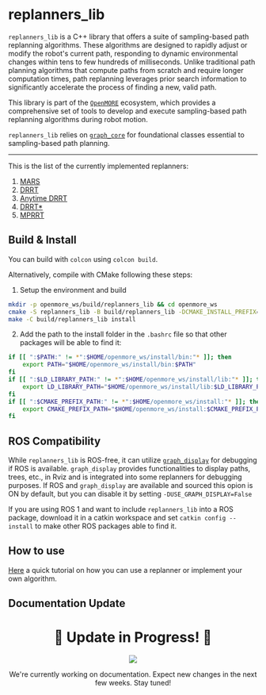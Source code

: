 # **replanners_lib**

`replanners_lib` is a C++ library that offers a suite of sampling-based path replanning algorithms. These algorithms are designed to rapidly adjust or modify the robot's current path, responding to dynamic environmental changes within tens to few hundreds of milliseconds. Unlike traditional path planning algorithms that compute paths from scratch and require longer computation times, path replanning leverages prior search information to significantly accelerate the process of finding a new, valid path.

This library is part of the [`OpenMORE`](https://github.com/JRL-CARI-CNR-UNIBS/OpenMORE.git) ecosystem, which provides a comprehensive set of tools to develop and execute sampling-based path replanning algorithms during robot motion.

`replanners_lib` relies on [`graph_core`](https://github.com/JRL-CARI-CNR-UNIBS/graph_core) for foundational classes essential to sampling-based path planning.

---
This is the list of the currently implemented replanners:

1. [MARS](https://ieeexplore.ieee.org/document/10013661?source=authoralert)
2. [DRRT](https://ieeexplore.ieee.org/document/1641879)
3. [Anytime DRRT](https://ieeexplore.ieee.org/document/4209270)
4. [DRRT*](https://ieeexplore.ieee.org/document/8122814)
5. [MPRRT](https://ieeexplore.ieee.org/document/7027233)

## Build & Install
You can build with `colcon` using `colcon build`. 

Alternatively, compile with CMake following these steps:
1. Setup the environment and build
```bash
mkdir -p openmore_ws/build/replanners_lib && cd openmore_ws
cmake -S replanners_lib -B build/replanners_lib -DCMAKE_INSTALL_PREFIX=${HOME}/openmore_ws/install
make -C build/replanners_lib install
```

2. Add the path to the install folder in the `.bashrc` file so that other packages will be able to find it:

```bash
if [[ ":$PATH:" != *":$HOME/openmore_ws/install/bin:"* ]]; then
    export PATH="$HOME/openmore_ws/install/bin:$PATH"
fi
if [[ ":$LD_LIBRARY_PATH:" != *":$HOME/openmore_ws/install/lib:"* ]]; then
    export LD_LIBRARY_PATH="$HOME/openmore_ws/install/lib:$LD_LIBRARY_PATH"
fi
if [[ ":$CMAKE_PREFIX_PATH:" != *":$HOME/openmore_ws/install:"* ]]; then
    export CMAKE_PREFIX_PATH="$HOME/openmore_ws/install:$CMAKE_PREFIX_PATH"
fi
```

## ROS Compatibility

While `replanners_lib` is ROS-free, it can utilize [`graph_display`](https://github.com/JRL-CARI-CNR-UNIBS/graph_display.git) for debugging if ROS is available. `graph_display` provides functionalities to display paths, trees, etc., in Rviz and is integrated into some replanners for debugging purposes. If ROS and `graph_display` are available and sourced this opion is ON by default, but you can disable it by setting `-DUSE_GRAPH_DISPLAY=False`

If you are using ROS 1 and want to include `replanners_lib` into a ROS package, download it in a catkin workspace and set `catkin config --install` to make other ROS packages able to find it.

## How to use
[Here](https://github.com/JRL-CARI-CNR-UNIBS/replanners_lib/blob/master/documentation/tutorial/tutorial.md) a quick tutorial on how you can use a replanner or implement your own algorithm.

## Documentation Update

<h1 align="center">🚧 Update in Progress! 🚧</h1>
<p align="center">
  <img src="https://img.shields.io/badge/Status-Updating-blue?style=for-the-badge&logo=github">
</p>
<p align="center">
  We're currently working on documentation. Expect new changes in the next few weeks. Stay tuned!
</p>

